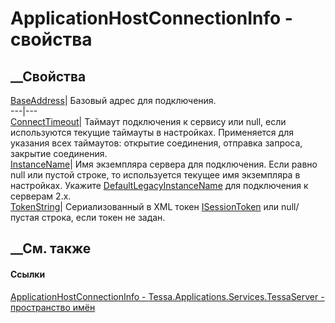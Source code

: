 # ApplicationHostConnectionInfo - свойства
##  __Свойства
[BaseAddress](P_Tessa_Applications_Services_TessaServer_ApplicationHostConnectionInfo_BaseAddress.htm)|
Базовый адрес для подключения.  
---|---  
[ConnectTimeout](P_Tessa_Applications_Services_TessaServer_ApplicationHostConnectionInfo_ConnectTimeout.htm)|
Таймаут подключения к сервису или null, если используются текущие таймауты в
настройках. Применяется для указания всех таймаутов: открытие соединения,
отправка запроса, закрытие соединения.  
[InstanceName](P_Tessa_Applications_Services_TessaServer_ApplicationHostConnectionInfo_InstanceName.htm)|
Имя экземпляра сервера для подключения. Если равно null или пустой строке, то
используется текущее имя экземпляра в настройках. Укажите
[DefaultLegacyInstanceName](F_Tessa_Platform_Runtime_RuntimeHelper_DefaultLegacyInstanceName.htm)
для подключения к серверам 2.x.  
[TokenString](P_Tessa_Applications_Services_TessaServer_ApplicationHostConnectionInfo_TokenString.htm)|
Сериализованный в XML токен
[ISessionToken](T_Tessa_Platform_Runtime_ISessionToken.htm) или null/пустая
строка, если токен не задан.  
## __См. также
#### Ссылки
[ApplicationHostConnectionInfo -
](T_Tessa_Applications_Services_TessaServer_ApplicationHostConnectionInfo.htm)
[Tessa.Applications.Services.TessaServer - пространство
имён](N_Tessa_Applications_Services_TessaServer.htm)
